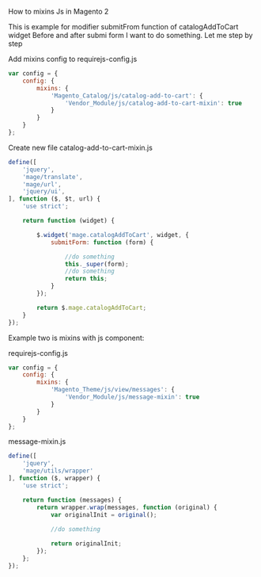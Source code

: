 How to mixins Js in Magento 2

This is example for modifier submitFrom function of catalogAddToCart widget
Before and after submi form I want to do something.
Let me step by step

Add mixins config to requirejs-config.js
```js
var config = {
    config: {
        mixins: {
            'Magento_Catalog/js/catalog-add-to-cart': {
                'Vendor_Module/js/catalog-add-to-cart-mixin': true
            }
        }
    }
};
```

Create new file catalog-add-to-cart-mixin.js

```js
define([
    'jquery',
    'mage/translate',
    'mage/url',
    'jquery/ui',
], function ($, $t, url) {
    'use strict';

    return function (widget) {

        $.widget('mage.catalogAddToCart', widget, {
            submitForm: function (form) {

                //do something
                this._super(form);
                //do something
                return this;
            }
        });

        return $.mage.catalogAddToCart;
    }
});
```
Example two is mixins with js component:

requirejs-config.js
```js
var config = {
    config: {
        mixins: {
            'Magento_Theme/js/view/messages': {
                'Vendor_Module/js/message-mixin': true
            }
        }
    }
};
```
message-mixin.js
```js
define([
    'jquery',
    'mage/utils/wrapper'
], function ($, wrapper) {
    'use strict';

    return function (messages) {
        return wrapper.wrap(messages, function (original) {
            var originalInit = original();
            
            //do something

            return originalInit;
        });
    };
});
```

